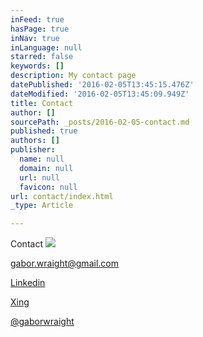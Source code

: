 ```yaml
---
inFeed: true
hasPage: true
inNav: true
inLanguage: null
starred: false
keywords: []
description: My contact page
datePublished: '2016-02-05T13:45:15.476Z'
dateModified: '2016-02-05T13:45:09.949Z'
title: Contact
author: []
sourcePath: _posts/2016-02-05-contact.md
published: true
authors: []
publisher:
  name: null
  domain: null
  url: null
  favicon: null
url: contact/index.html
_type: Article

---
```

Contact
![](https://the-grid-user-content.s3-us-west-2.amazonaws.com/6b661b3c-3ea1-421f-94f1-c79e2c541080.jpg)

[gabor.wraight@gmail.com][0]

[Linkedin][1]

[Xing][2]

[@gaborwraight][3]

[0]: https://app.thegrid.io/posts/a8485cd0-5148-473f-a41c-e82c3d5288eb/gabor.wraight@gmail.com
[1]: http://de.linkedin.com/in/gaborwraight
[2]: https://www.xing.com/profile/Gabor_Wraight
[3]: https://twitter.com/gaborwraight